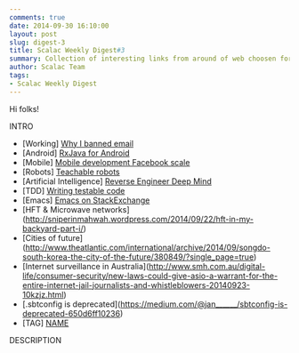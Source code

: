 ```yaml
---
comments: true
date: 2014-09-30 16:10:00
layout: post
slug: digest-3
title: Scalac Weekly Digest#3
summary: Collection of interesting links from around of web choosen for you by scalac team
author: Scalac Team
tags:
- Scalac Weekly Digest
---
```


Hi folks! 

INTRO

* \[Working\] [Why I banned email](https://medium.com/life-at-primeloop/putting-email-in-its-place-27757946d9fe)
* \[Android\] [RxJava for Android](http://blog.danlew.net/2014/09/15/grokking-rxjava-part-1/)
* \[Mobile\] [Mobile development Facebook scale](http://highscalability.com/blog/2014/9/22/how-facebook-makes-mobile-work-at-scale-for-all-phones-on-al.html)
* \[Robots\] [Teachable robots](http://www.technologyreview.com/news/530871/robots-that-learn-through-repetition-not-programming/)
* \[Artificial Intelligence\] [Reverse Engineer Deep Mind](http://robohub.org/artificial-general-intelligence-that-plays-atari-video-games-how-did-deepmind-do-it/)
* \[TDD\] [Writing testable code](http://misko.hevery.com/attachments/Guide-Writing%20Testable%20Code.pdf)
* \[Emacs\] [Emacs on StackExchange](http://emacs.stackexchange.com/)
* \[HFT & Microwave networks](http://sniperinmahwah.wordpress.com/2014/09/22/hft-in-my-backyard-part-i/)
* \[Cities of future\](http://www.theatlantic.com/international/archive/2014/09/songdo-south-korea-the-city-of-the-future/380849/?single_page=true)
* \[Internet surveillance in Australia\](http://www.smh.com.au/digital-life/consumer-security/new-laws-could-give-asio-a-warrant-for-the-entire-internet-jail-journalists-and-whistleblowers-20140923-10kzjz.html)
* \[.sbtconfig is deprecated\](https://medium.com/@jan______/sbtconfig-is-deprecated-650d6ff10236)
* \[TAG\] [NAME](LINK)

DESCRIPTION
